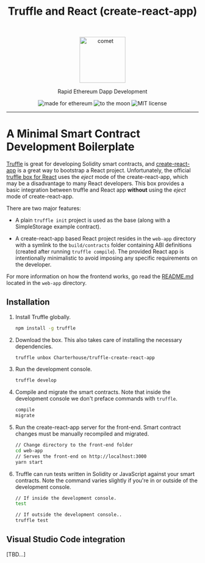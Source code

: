 <h1 align="center">Truffle and React (create-react-app)</h1> <br>
<p align="center">
  <img alt="comet" src="https://user-images.githubusercontent.com/943555/33169670-574322ee-cffa-11e7-9150-7b720ee0ee24.png" width="120">
</p>
<p align="center">Rapid Ethereum Dapp Development</p>

<p align="center">
  <img alt="made for ethereum" src="https://img.shields.io/badge/made_for-ethereum-771ea5.svg">
  <img alt="to the moon" src="https://img.shields.io/badge/to_the-moon-fab127.svg">
  <img alt="MIT license" src="https://img.shields.io/badge/license-MIT-blue.svg">
</p>

---

# A Minimal Smart Contract Development Boilerplate

[Truffle](https://github.com/trufflesuite/truffle) is great for developing Solidity smart contracts, and [create-react-app](https://github.com/facebookincubator/create-react-app) is a great way to bootstrap a React project. Unfortunately, the official [truffle box for React](http://truffleframework.com/boxes/react) uses the _eject_ mode of the create-react-app, which may be a disadvantage to many React developers. This box provides a basic integration between truffle and React app **without** using the _eject_ mode of create-react-app.

There are two major features:

- A plain `truffle init` project is used as the base (along with a SimpleStorage example contract).

- A create-react-app based React project resides in the `web-app` directory with a symlink to the `build/contracts` folder containing ABI definitions (created after running `truffle compile`). The provided React app is intentionally minimalistic to avoid imposing any specific requirements on the developer. 

For more information on how the frontend works, go read the [README.md](https://github.com/Charterhouse/truffle-create-react-app/blob/master/web-app/README.md) located in the `web-app` directory.

## Installation

1. Install Truffle globally.
    ```bash
    npm install -g truffle
    ```

2. Download the box. This also takes care of installing the necessary dependencies.
    ```bash
    truffle unbox Charterhouse/truffle-create-react-app
    ```

3. Run the development console.
    ```bash
    truffle develop
    ```

4. Compile and migrate the smart contracts. Note that inside the development console we don't preface commands with `truffle`.
    ```bash
    compile
    migrate
    ```

5. Run the create-react-app server for the front-end. Smart contract changes must be manually recompiled and migrated.
    ```bash
    // Change directory to the front-end folder
    cd web-app
    // Serves the front-end on http://localhost:3000
    yarn start
    ```

6. Truffle can run tests written in Solidity or JavaScript against your smart contracts. Note the command varies slightly if you're in or outside of the development console.
    ```bash
    // If inside the development console.
    test

    // If outside the development console..
    truffle test
    ```
## Visual Studio Code integration

[TBD...]